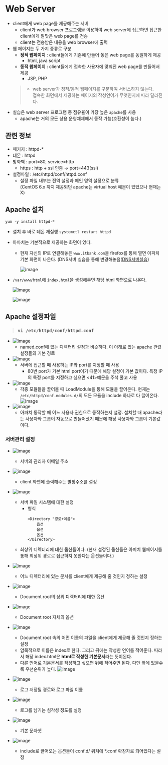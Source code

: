# Web Server
- client에게 web page를 제공해주는 서버
  - client가 web browser 프로그램을 이용하여 web server에 접근하면 접근한 client에게 알맞은 web page를 전송
  - client는 전송받은 내용을 web browser에 출력
- 웹 페이지는 두 가지 종류로 구분
  - **정적 웹페이지** : client들에게 기존에 만들어 놓은 web page를 동일하게 제공
    - html, java script
  - **동적 웹페이지** : client들에게 접속한 사용자에 맞춰진 web page를 만들어서 제공
    -  JSP, PHP
  > - web server가 정적\/동적 웹페이지를 구분하여 서비스하지 않는다.  
 접속한 화면에서 제공하는 페이지의 작성언어가 무엇인지에 따라 달라진다.
- 실습은 web server 프로그램 중 점유율이 가장 높은 `apache`를 사용
  - apache는 거의 모든 상용 운영체제에서 동작 가능(호환성이 높다.)

## 관련 정보
- 패키지 : httpd-*
- 데몬 : httpd
- 방화벽 : port=80, service=http
  - https : http + ssl 인증 → port=443(ssl)
- 설정파일 : /etc/httpd/conf/httpd.conf
  - 설정 파일 내부는 전역 설정과 메인 영역 설정으로 분류  
(CentOS 6.x 까지 제공되던 apache는 virtual host 예문이 있었으나 현재는 X)

## Apache 설치
```
yum -y install httpd-*
```
* 설치 후 바로 데몬 재실행 `systemctl restart httpd`
* 아파치는 기본적으로 제공하는 화면이 있다.
  * 현재 자신의 IP로 연결해놓은 `www.itbank.com`을 firefox를 통해 열면 아파치 기본 화면이 나온다. (DNS서버 실습을 통해 변경해놓음([DNS서버실습](https://github.com/Clary0122/TIL/blob/main/linux-server2/linux-server_0521-24.md#%EC%8B%A4%EC%8A%B5))
    
    ![image](https://user-images.githubusercontent.com/79209568/119456510-b32fa700-bd75-11eb-8228-72cb9b99b850.png)
* `/var/www/html`에 `index.html`을 생성해주면 해당 html 화면으로 나온다.
  
  ![image](https://user-images.githubusercontent.com/79209568/119459728-eaec1e00-bd78-11eb-8f22-05431b748cb4.png)
  
  ![image](https://user-images.githubusercontent.com/79209568/119459749-efb0d200-bd78-11eb-8b2f-e0cb4e488c77.png)

## Apache 설정파일
> ### `vi /etc/httpd/conf/httpd.conf`

* ![image](https://user-images.githubusercontent.com/79209568/119461253-7b772e00-bd7a-11eb-8122-0bc0aaea55a8.png) 
  * named.conf에 있는 디렉터리 설정과 비슷하다. 이 아래로 있는 apache 관련 설정들의 기본 경로
* ![image](https://user-images.githubusercontent.com/79209568/119461276-803be200-bd7a-11eb-9992-1441f2578d9e.png) 
  * 서버에 접근할 때 사용하는 IP와 port를 지정할 때 사용
    * 80번 port가 기본 html port이기 때문에 해당 설정이 기본 값이다. 특정 IP의 특정 port를 지정하고 싶으면 <41>예문을 주석 풀고 사용
* ![image](https://user-images.githubusercontent.com/79209568/119461323-88941d00-bd7a-11eb-80b7-126a3c294c43.png) 
  * 각종 모듈들을 끌어올 때 LoadModule을 통해 모듈을 끌어온다. 현재는 `/etc/httpd/conf.modules.d/`의 모든 모듈을 include 하나로 다 끌어온다.
    ![image](https://user-images.githubusercontent.com/79209568/119461510-baa57f00-bd7a-11eb-9b7b-1aea4232eecb.png)
* ![image](https://user-images.githubusercontent.com/79209568/119461593-d1e46c80-bd7a-11eb-911c-48c176262f01.png)
  * 아파치 동작할 때 어느 사용자 권한으로 동작하는지 설정. 설치할 때 apache라는 사용자와 그룹이 자동으로 만들어졌기 때문에 해당 사용자와 그룹이 기본값이다.
### 서버관리 설정
* ![image](https://user-images.githubusercontent.com/79209568/119461923-2ab40500-bd7b-11eb-8af5-f25bf1d246ea.png)
  * 서버의 관리자 이메일 주소
* ![image](https://user-images.githubusercontent.com/79209568/119461988-3d2e3e80-bd7b-11eb-9976-f5ac25ea1019.png)
  * client 화면에 출력해주는 별칭주소를 설정
* ![image](https://user-images.githubusercontent.com/79209568/119462489-be85d100-bd7b-11eb-898b-87b70a66310e.png)
  * 서버 파일 시스템에 대한 설정
      * 형식
        ```
        <Directory "경로+이름">
            옵션
            옵션
            옵션
        </Directory>
        ```
  * 최상위 디렉터리에 대한 옵션들이다. (현재 설정된 옵션들은 아피치 웹페이지를 통해 최상위 경로로 접근하지 못한다는 옵션들이다.)
* ![image](https://user-images.githubusercontent.com/79209568/119462812-18869680-bd7c-11eb-82a8-ac5e30e77a24.png)
  * 어느 디렉터리에 있는 문서를 client에게 제공해 줄 것인지 정하는 설정
* ![image](https://user-images.githubusercontent.com/79209568/119463162-74e9b600-bd7c-11eb-9a75-769a239ff306.png)
  * Document root의 상위 디렉터리에 대한 옵션
* ![image](https://user-images.githubusercontent.com/79209568/119463363-a95d7200-bd7c-11eb-8e30-6528b183e079.png)
  * Document root 자체의 옵션
* ![image](https://user-images.githubusercontent.com/79209568/119463567-d873e380-bd7c-11eb-8284-0d294794de7a.png)
  * Document root 속의 어떤 이름의 파일을 client에게 제공해 줄 것인지 정하는 설정
  * 암묵적으로 이름은 index로 한다. 그리고 뒤에는 작성한 언어를 적어준다. 따라서 해당 index.html은 **html로 작성한 기본문서**라는 뜻이된다.
  * 다른 언어로 기본문서를 작성하고 싶으면 뒤에 적어주면 된다. 다만 앞에 있을수록 우선순위가 높다. 
    ![image](https://user-images.githubusercontent.com/79209568/119463966-3e606b00-bd7d-11eb-8619-ce29cedee77d.png)
* ![image](https://user-images.githubusercontent.com/79209568/119464041-56d08580-bd7d-11eb-9872-63d965285018.png)
  * 로그 저장될 경로와 로그 파일 이름
* ![image](https://user-images.githubusercontent.com/79209568/119464323-95664000-bd7d-11eb-9abc-f8b849af8cc0.png)
  * 로그를 남기는 심각성 정도를 설정

* ![image](https://user-images.githubusercontent.com/79209568/119464496-be86d080-bd7d-11eb-9521-749713e9a4f7.png)
  * 기본 문자셋

* ![image](https://user-images.githubusercontent.com/79209568/119464617-dfe7bc80-bd7d-11eb-91e6-1ae00e61d83f.png)
  * include로 끌어오는 옵션들이 conf.d/ 위치에 \*.conf 확장자로 되어있다는 설정
